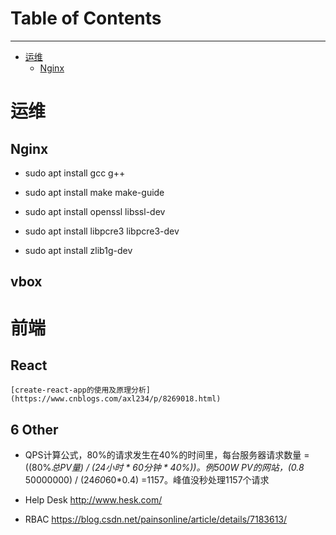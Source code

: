 # Table of Contents

---

* [运维](https://github.com/goodkele/support/blob/master/README.md#运维)
    * [Nginx](https://github.com/goodkele/support/blob/master/README.md#Nginx)


# 运维

## Nginx
* sudo apt install gcc g++ 
* sudo apt install make make-guide

* sudo apt install openssl libssl-dev  
* sudo apt install libpcre3 libpcre3-dev   
* sudo apt install zlib1g-dev  

## vbox


# 前端

## React
    [create-react-app的使用及原理分析](https://www.cnblogs.com/axl234/p/8269018.html)


## 6 Other
* QPS计算公式，80%的请求发生在40%的时间里，每台服务器请求数量 = ((80%*总PV量) / (24小时 * 60分钟 * 40%))。例500W PV的网站，(0.8* 50000000) / (24*60*60*0.4) =1157。峰值没秒处理1157个请求
* Help Desk http://www.hesk.com/


* RBAC https://blog.csdn.net/painsonline/article/details/7183613/
